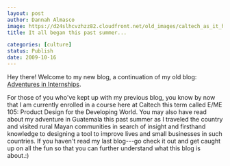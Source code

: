 ```yaml
---
layout: post
author: Dannah Almasco
image: https://d24slhcvzhzz82.cloudfront.net/old_images/caltech_as_it_happens/6a0105349b8251970b0120a5e4073a970b.jpg
title: It all began this past summer...

categories: [culture]
status: Publish
date: 2009-10-16
---
```


Hey there!
Welcome to my new blog, a continuation of my old blog: [Adventures in Internships](https://caltech.typepad.com/caltech_as_it_happens/adventures-in-internships/).

For those of you who've kept up with my previous blog, you know by now that I am currently enrolled in a course here at Caltech this term called E/ME 105: Product Design for the Developing World. You may also have read about my adventure in Guatemala this past summer as I traveled the country and visited rural Mayan communities in search of insight and firsthand knowledge to designing a tool to improve lives and small businesses in such countries. 
If you haven't read my last blog---go check it out and get caught up on all the fun so that you can further understand what this blog is about.:)


